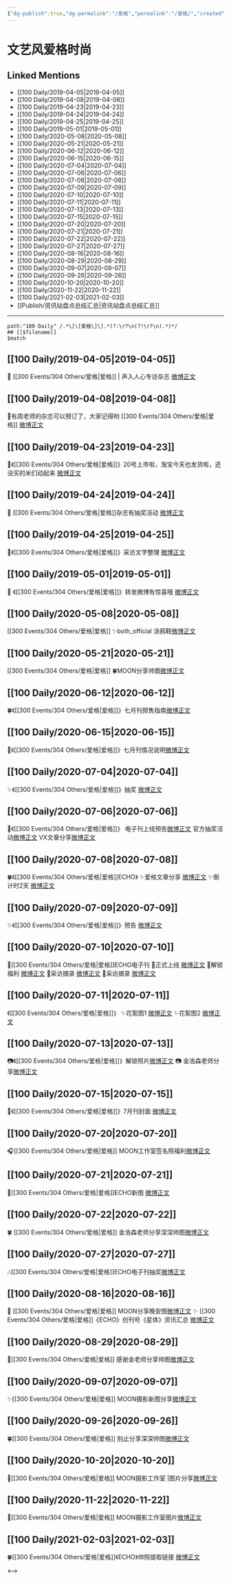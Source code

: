 ```yaml
---
{"dg-publish":true,"dg-permalink":"/爱格","permalink":"/爱格/","created":"2023-03-11T21:01:16.778+08:00","updated":"2023-04-10T17:11:42.472+08:00"}
---
```


# 文艺风爱格时尚

## Linked Mentions
- [[100 Daily/2019-04-05\|2019-04-05]]
- [[100 Daily/2019-04-08\|2019-04-08]]
- [[100 Daily/2019-04-23\|2019-04-23]]
- [[100 Daily/2019-04-24\|2019-04-24]]
- [[100 Daily/2019-04-25\|2019-04-25]]
- [[100 Daily/2019-05-01\|2019-05-01]]
- [[100 Daily/2020-05-08\|2020-05-08]]
- [[100 Daily/2020-05-21\|2020-05-21]]
- [[100 Daily/2020-06-12\|2020-06-12]]
- [[100 Daily/2020-06-15\|2020-06-15]]
- [[100 Daily/2020-07-04\|2020-07-04]]
- [[100 Daily/2020-07-06\|2020-07-06]]
- [[100 Daily/2020-07-08\|2020-07-08]]
- [[100 Daily/2020-07-09\|2020-07-09]]
- [[100 Daily/2020-07-10\|2020-07-10]]
- [[100 Daily/2020-07-11\|2020-07-11]]
- [[100 Daily/2020-07-13\|2020-07-13]]
- [[100 Daily/2020-07-15\|2020-07-15]]
- [[100 Daily/2020-07-20\|2020-07-20]]
- [[100 Daily/2020-07-21\|2020-07-21]]
- [[100 Daily/2020-07-22\|2020-07-22]]
- [[100 Daily/2020-07-27\|2020-07-27]]
- [[100 Daily/2020-08-16\|2020-08-16]]
- [[100 Daily/2020-08-29\|2020-08-29]]
- [[100 Daily/2020-09-07\|2020-09-07]]
- [[100 Daily/2020-09-26\|2020-09-26]]
- [[100 Daily/2020-10-20\|2020-10-20]]
- [[100 Daily/2020-11-22\|2020-11-22]]
- [[100 Daily/2021-02-03\|2021-02-03]]
- [[Publish/资讯站盘点总结汇总\|资讯站盘点总结汇总]]


---

```expander
path:"100 Daily" /.*\[\[爱格\]\].*(?:\r?\n(?!\r?\n).*)*/
## [[$filename]]
$match
```
## [[100 Daily/2019-04-05\|2019-04-05]]
🎵 [[300 Events/304 Others/爱格\|爱格]] | 声入人心专访杂志
[微博正文](https://m.weibo.cn/6466290670/4357760206060066)
## [[100 Daily/2019-04-08\|2019-04-08]]
🐰有周老师的杂志可以预订了，大家记得哟 [[300 Events/304 Others/爱格\|爱格]]
[微博正文](https://m.weibo.cn/6466290670/4358947920482529)

## [[100 Daily/2019-04-23\|2019-04-23]]
🌿《[[300 Events/304 Others/爱格\|爱格]]》20号上市啦，淘宝今天也发货啦，还没买的米们动起来
[微博正文](https://m.weibo.cn/6466290670/4364169924688852)
## [[100 Daily/2019-04-24\|2019-04-24]]
🎵 [[300 Events/304 Others/爱格\|爱格]]杂志有抽奖活动
[微博正文](https://m.weibo.cn/6466290670/4364711342207760)
## [[100 Daily/2019-04-25\|2019-04-25]]
🌿《[[300 Events/304 Others/爱格\|爱格]]》采访文字整理
[微博正文](https://m.weibo.cn/6466290670/4365011101629517)
## [[100 Daily/2019-05-01\|2019-05-01]]
🎵 《[[300 Events/304 Others/爱格\|爱格]]》转发微博有惊喜哦
[微博正文](https://m.weibo.cn/6466290670/4367234237041376)

## [[100 Daily/2020-05-08\|2020-05-08]]
[[300 Events/304 Others/爱格\|爱格]]
✨both_official 涂鸦鞋[微博正文](https://m.weibo.cn/6466290670/4502234933369412)
## [[100 Daily/2020-05-21\|2020-05-21]]
[[300 Events/304 Others/爱格\|爱格]]
🍀MOON分享帅图[微博正文](https://m.weibo.cn/6466290670/4507028061988381)
## [[100 Daily/2020-06-12\|2020-06-12]]
🍀《[[300 Events/304 Others/爱格\|爱格]]》七月刊预售指南[微博正文](https://m.weibo.cn/6466290670/4515148399040971)
## [[100 Daily/2020-06-15\|2020-06-15]]
🌱《[[300 Events/304 Others/爱格\|爱格]]》七月刊情况说明[微博正文](https://m.weibo.cn/6466290670/4516138354960158)

## [[100 Daily/2020-07-04\|2020-07-04]]
✨《[[300 Events/304 Others/爱格\|爱格]]》抽奖 [微博正文](https://m.weibo.cn/6466290670/4523074151822000)
## [[100 Daily/2020-07-06\|2020-07-06]]
🌳《[[300 Events/304 Others/爱格\|爱格]]》
电子刊上线预告[微博正文](https://m.weibo.cn/6466290670/4523623832725584)
官方抽奖活动[微博正文](https://m.weibo.cn/6466290670/4523742237920222)
VX文章分享[微博正文](https://m.weibo.cn/6466290670/4523752207034704)
## [[100 Daily/2020-07-08\|2020-07-08]]
🍀《[[300 Events/304 Others/爱格\|爱格]]ECHO》
✨爱格文章分享 [微博正文](https://m.weibo.cn/6466290670/4524204588596197)
✨倒计时2天 [微博正文](https://m.weibo.cn/6466290670/4524348990187680)
## [[100 Daily/2020-07-09\|2020-07-09]]
✨《[[300 Events/304 Others/爱格\|爱格]]》预告 [微博正文](https://m.weibo.cn/6466290670/4524712044664223)
## [[100 Daily/2020-07-10\|2020-07-10]]
🌟[[300 Events/304 Others/爱格\|爱格]]ECHO电子刊
🌱正式上线 [微博正文](https://m.weibo.cn/6466290670/4525072670788524)
🌱解锁福利 [微博正文](https://m.weibo.cn/6466290670/4525114367333822)
🌱采访摘录 [微博正文](https://m.weibo.cn/6466290670/4525114912131994)
🌱采访摘录 [微博正文](https://m.weibo.cn/6466290670/4525186592356321)
## [[100 Daily/2020-07-11\|2020-07-11]]
《[[300 Events/304 Others/爱格\|爱格]]》
✨花絮图1 [微博正文](https://m.weibo.cn/6466290670/4525412619258026)
✨花絮图2 [微博正文](https://m.weibo.cn/6466290670/4525490554209495)
## [[100 Daily/2020-07-13\|2020-07-13]]
📷《[[300 Events/304 Others/爱格\|爱格]]》解锁照片[微博正文](https://m.weibo.cn/6466290670/4526186862757780)
📷 金浩森老师分享[微博正文](https://m.weibo.cn/6466290670/4526369843398461)
## [[100 Daily/2020-07-15\|2020-07-15]]
🌟《[[300 Events/304 Others/爱格\|爱格]]》7月刊封面 [微博正文](https://weibo.com/6466290670/JblsNANMV)
## [[100 Daily/2020-07-20\|2020-07-20]]
🎧[[300 Events/304 Others/爱格\|爱格]] MOON工作室签名照福利[微博正文](https://m.weibo.cn/6466290670/4528920698031416)

## [[100 Daily/2020-07-21\|2020-07-21]]
🌟[[300 Events/304 Others/爱格\|爱格]]ECHO新图 [微博正文](https://m.weibo.cn/6466290670/4529210275928216)
## [[100 Daily/2020-07-22\|2020-07-22]]
🍀 [[300 Events/304 Others/爱格\|爱格]] 金浩森老师分享深深帅图[微博正文](https://m.weibo.cn/6466290670/4529466301227586)
## [[100 Daily/2020-07-27\|2020-07-27]]
🎶[[300 Events/304 Others/爱格\|爱格]]ECHO电子刊抽奖[微博正文](https://m.weibo.cn/6466290670/4531315804735162)

## [[100 Daily/2020-08-16\|2020-08-16]]
💖 [[300 Events/304 Others/爱格\|爱格]] MOON分享晚安图[微博正文](https://m.weibo.cn/6466290670/4538689566289567)
✨ [[300 Events/304 Others/爱格\|爱格]]《ECHO》创刊号《星体》资讯汇总 [微博正文](https://m.weibo.cn/6466290670/4538546779594286)
## [[100 Daily/2020-08-29\|2020-08-29]]
🎊[[300 Events/304 Others/爱格\|爱格]] 感谢金老师分享帅图[微博正文](https://m.weibo.cn/6466290670/4543199929174529)
## [[100 Daily/2020-09-07\|2020-09-07]]
✨[[300 Events/304 Others/爱格\|爱格]] MOON摄影新图分享[微博正文](https://m.weibo.cn/6466290670/4546648116300252)
## [[100 Daily/2020-09-26\|2020-09-26]]
🍀[[300 Events/304 Others/爱格\|爱格]] 别止分享深深帅图[微博正文](https://m.weibo.cn/6466290670/4553396571606096)
## [[100 Daily/2020-10-20\|2020-10-20]]
💫[[300 Events/304 Others/爱格\|爱格]] MOON摄影工作室 |图片分享[微博正文](https://m.weibo.cn/6466290670/4562074166106281)
## [[100 Daily/2020-11-22\|2020-11-22]]
💫[[300 Events/304 Others/爱格\|爱格]] MOON摄影工作室图片[微博正文](https://m.weibo.cn/6466290670/4574059905679922)
## [[100 Daily/2021-02-03\|2021-02-03]]
🍀[[300 Events/304 Others/爱格\|爱格]]《ECHO》帅照提取链接 [微博正文](https://weibo.com/6466290670/K0c7G1M8u)

<-->